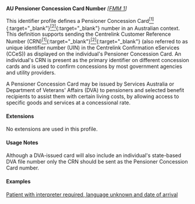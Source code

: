 **AU Pensioner Concession Card Number**  *[[FMM 1](guidance.html)]*

This identifier profile defines a Pensioner Concession Card[<sup>[1]</sup>](https://www.servicesaustralia.gov.au/individuals/services/centrelink/pensioner-concession-card){:target="_blank"}[<sup>[2]</sup>](https://www.dva.gov.au/health-and-treatment/veteran-healthcare-cards/pensioner-concession-card){:target="_blank"} number in an Australian context. This definition supports sending the Centrelink Customer Reference Number (CRN)[<sup>[1]</sup>](https://www.servicesaustralia.gov.au/individuals/subjects/centrelink-customer-reference-number-crn){:target="_blank"}[<sup>[2]</sup>](http://meteor.aihw.gov.au/content/index.phtml/itemId/690579){:target="_blank"} (also referred to as unique identifier number (UIN) in the Centrelink Confirmation eServices (CCeS)) as displayed on the individual's Pensioner Concession Card. An individual's CRN is present as the primary identifier on different concession cards and is used to confirm concessions by most government agencies and utility providers.

A Pensioner Concession Card may be issued by Services Australia or Department of Veterans' Affairs (DVA) to pensioners and selected benefit recipients to assist them with certain living costs, by allowing access to specific goods and services at a concessional rate.


#### Extensions

No extensions are used in this profile.


#### Usage Notes

Although a DVA-issued card will also include an individual's state-based DVA file number only the CRN should be sent as the Pensioner Concession Card number.


#### Examples

[Patient with interpreter required, language unknown and date of arrival](Patient-example7.html)